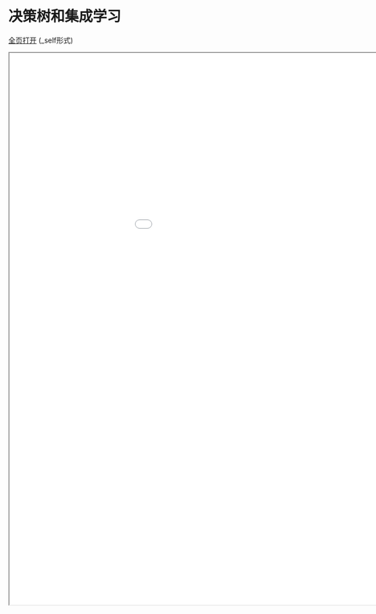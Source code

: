 
# 决策树和集成学习
[全页打开](/texpdf/part-mldl-chap-boost.pdf) (_self形式)
<div class="pdf-class">
    <iframe  src=/texpdf/part-mldl-chap-boost.pdf width="1100" height="1100">
    </iframe>
</div>
